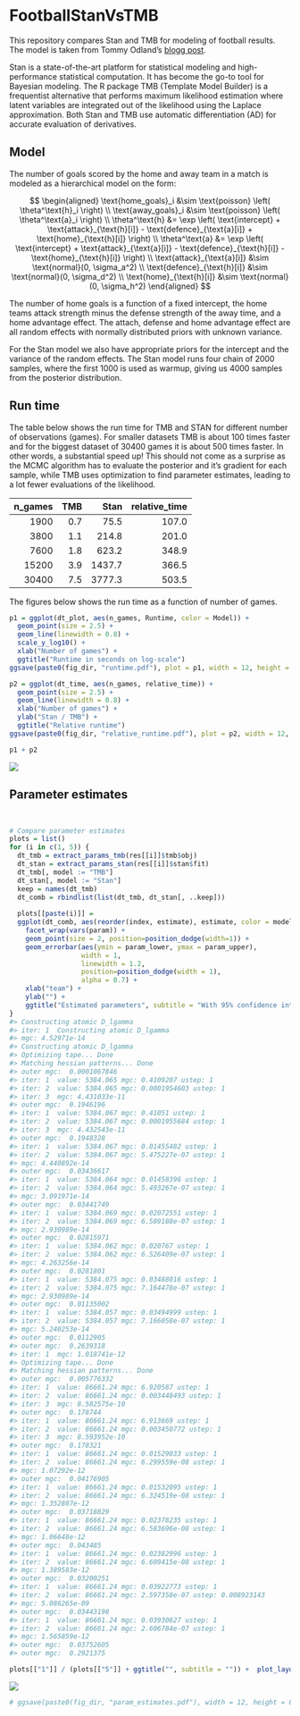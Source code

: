 
<!-- README.md is generated from README.Rmd. Please edit that file -->

# FootballStanVsTMB

This repository compares Stan and TMB for modeling of football results.
The model is taken from Tommy Odland’s [blogg
post](https://tommyodland.com/articles/2022/the-2022-norwegian-football-elite-series/).

Stan is a state-of-the-art platform for statistical modeling and
high-performance statistical computation. It has become the go-to tool
for Bayesian modeling. The R package TMB (Template Model Builder) is a
frequentist alternative that performs maximum likelihood estimation
where latent variables are integrated out of the likelihood using the
Laplace approximation. Both Stan and TMB use automatic differentiation
(AD) for accurate evaluation of derivatives.

## Model

The number of goals scored by the home and away team in a match is
modeled as a hierarchical model on the form:

$$
\begin{aligned}
\text{home_goals}_i &\sim \text{poisson} \left( \theta^\text{h}_i \right) \\
\text{away_goals}_i &\sim \text{poisson} \left( \theta^\text{a}_i \right) \\
\theta^\text{h} &= \exp \left( \text{intercept} + \text{attack}_{\text{h}[i]} - \text{defence}_{\text{a}[i]} + \text{home}_{\text{h}[i]} \right) \\
\theta^\text{a} &= \exp \left( \text{intercept} +
\text{attack}_{\text{a}[i]} - \text{defence}_{\text{h}[i]} - \text{home}_{\text{h}[i]} \right) \\
\text{attack}_{\text{a}[i]} &\sim \text{normal}(0, \sigma_a^2) \\
\text{defence}_{\text{h}[i]} &\sim \text{normal}(0, \sigma_d^2) \\
\text{home}_{\text{h}[i]} &\sim \text{normal}(0, \sigma_h^2)
\end{aligned}
$$

The number of home goals is a function of a fixed intercept, the home
teams attack strength minus the defense strength of the away time, and a
home advantage effect. The attach, defense and home advantage effect are
all random effects with normally distributed priors with unknown
variance.

For the Stan model we also have appropriate priors for the intercept and
the variance of the random effects. The Stan model runs four chain of
2000 samples, where the first 1000 is used as warmup, giving us 4000
samples from the posterior distribution.

## Run time

The table below shows the run time for TMB and STAN for different number
of observations (games). For smaller datasets TMB is about 100 times
faster and for the biggest dataset of 30400 games it is about 500 times
faster. In other words, a substantial speed up! This should not come as
a surprise as the MCMC algorithm has to evaluate the posterior and it’s
gradient for each sample, while TMB uses optimization to find parameter
estimates, leading to a lot fewer evaluations of the likelihood.

| n_games | TMB |   Stan | relative_time |
|--------:|----:|-------:|--------------:|
|    1900 | 0.7 |   75.5 |         107.0 |
|    3800 | 1.1 |  214.8 |         201.0 |
|    7600 | 1.8 |  623.2 |         348.9 |
|   15200 | 3.9 | 1437.7 |         366.5 |
|   30400 | 7.5 | 3777.3 |         503.5 |

The figures below shows the run time as a function of number of games.

``` r
p1 = ggplot(dt_plot, aes(n_games, Runtime, color = Model)) +
  geom_point(size = 2.5) +
  geom_line(linewidth = 0.8) + 
  scale_y_log10() + 
  xlab("Number of games") + 
  ggtitle("Runtime in seconds on log-scale")
ggsave(paste0(fig_dir, "runtime.pdf"), plot = p1, width = 12, height = 8, units = "cm")

p2 = ggplot(dt_time, aes(n_games, relative_time)) +
  geom_point(size = 2.5) + 
  geom_line(linewidth = 0.8) + 
  xlab("Number of games") + 
  ylab("Stan / TMB") + 
  ggtitle("Relative runtime")
ggsave(paste0(fig_dir, "relative_runtime.pdf"), plot = p2, width = 12, height = 8, units = "cm")

p1 + p2
```

![](README_files/figure-gfm/unnamed-chunk-3-1.png)<!-- -->

## Parameter estimates

``` r


# Compare parameter estimates
plots = list()
for (i in c(1, 5)) {
  dt_tmb = extract_params_tmb(res[[i]]$tmb$obj)
  dt_stan = extract_params_stan(res[[i]]$stan$fit)  
  dt_tmb[, model := "TMB"]
  dt_stan[, model := "Stan"]
  keep = names(dt_tmb)
  dt_comb = rbindlist(list(dt_tmb, dt_stan[, ..keep]))
  
  plots[[paste(i)]] = 
  ggplot(dt_comb, aes(reorder(index, estimate), estimate, color = model)) + 
    facet_wrap(vars(param)) + 
    geom_point(size = 2, position=position_dodge(width=1)) + 
    geom_errorbar(aes(ymin = param_lower, ymax = param_upper),
                  width = 1, 
                  linewidth = 1.2,
                  position=position_dodge(width = 1),
                  alpha = 0.7) + 
    xlab("team") + 
    ylab("") + 
    ggtitle("Estimated parameters", subtitle = "With 95% confidence interval")  
}
#> Constructing atomic D_lgamma
#> iter: 1  Constructing atomic D_lgamma
#> mgc: 4.52971e-14 
#> Constructing atomic D_lgamma
#> Optimizing tape... Done
#> Matching hessian patterns... Done
#> outer mgc:  0.0001067846 
#> iter: 1  value: 5384.065 mgc: 0.4109207 ustep: 1 
#> iter: 2  value: 5384.065 mgc: 0.0001954603 ustep: 1 
#> iter: 3  mgc: 4.431033e-11 
#> outer mgc:  0.1946196 
#> iter: 1  value: 5384.067 mgc: 0.41051 ustep: 1 
#> iter: 2  value: 5384.067 mgc: 0.0001955684 ustep: 1 
#> iter: 3  mgc: 4.432543e-11 
#> outer mgc:  0.1948328 
#> iter: 1  value: 5384.067 mgc: 0.01455482 ustep: 1 
#> iter: 2  value: 5384.067 mgc: 5.475227e-07 ustep: 1 
#> mgc: 4.440892e-14 
#> outer mgc:  0.03436617 
#> iter: 1  value: 5384.064 mgc: 0.01458396 ustep: 1 
#> iter: 2  value: 5384.064 mgc: 5.493267e-07 ustep: 1 
#> mgc: 3.091971e-14 
#> outer mgc:  0.03441749 
#> iter: 1  value: 5384.069 mgc: 0.02072551 ustep: 1 
#> iter: 2  value: 5384.069 mgc: 6.509188e-07 ustep: 1 
#> mgc: 2.930989e-14 
#> outer mgc:  0.02815971 
#> iter: 1  value: 5384.062 mgc: 0.020767 ustep: 1 
#> iter: 2  value: 5384.062 mgc: 6.526409e-07 ustep: 1 
#> mgc: 4.263256e-14 
#> outer mgc:  0.0281801 
#> iter: 1  value: 5384.075 mgc: 0.03488016 ustep: 1 
#> iter: 2  value: 5384.075 mgc: 7.164478e-07 ustep: 1 
#> mgc: 2.930989e-14 
#> outer mgc:  0.01135002 
#> iter: 1  value: 5384.057 mgc: 0.03494999 ustep: 1 
#> iter: 2  value: 5384.057 mgc: 7.166058e-07 ustep: 1 
#> mgc: 5.240253e-14 
#> outer mgc:  0.0112905 
#> outer mgc:  0.2639318 
#> iter: 1  mgc: 1.018741e-12 
#> Optimizing tape... Done
#> Matching hessian patterns... Done
#> outer mgc:  0.005776332 
#> iter: 1  value: 86661.24 mgc: 6.920587 ustep: 1 
#> iter: 2  value: 86661.24 mgc: 0.003448493 ustep: 1 
#> iter: 3  mgc: 8.582575e-10 
#> outer mgc:  0.178744 
#> iter: 1  value: 86661.24 mgc: 6.913669 ustep: 1 
#> iter: 2  value: 86661.24 mgc: 0.003450772 ustep: 1 
#> iter: 3  mgc: 8.593952e-10 
#> outer mgc:  0.178321 
#> iter: 1  value: 86661.24 mgc: 0.01529033 ustep: 1 
#> iter: 2  value: 86661.24 mgc: 6.299559e-08 ustep: 1 
#> mgc: 1.07292e-12 
#> outer mgc:  0.04176905 
#> iter: 1  value: 86661.24 mgc: 0.01532095 ustep: 1 
#> iter: 2  value: 86661.24 mgc: 6.324519e-08 ustep: 1 
#> mgc: 1.352807e-12 
#> outer mgc:  0.03718829 
#> iter: 1  value: 86661.24 mgc: 0.02378235 ustep: 1 
#> iter: 2  value: 86661.24 mgc: 6.583696e-08 ustep: 1 
#> mgc: 1.06648e-12 
#> outer mgc:  0.043485 
#> iter: 1  value: 86661.24 mgc: 0.02382996 ustep: 1 
#> iter: 2  value: 86661.24 mgc: 6.609415e-08 ustep: 1 
#> mgc: 1.389583e-12 
#> outer mgc:  0.03200251 
#> iter: 1  value: 86661.24 mgc: 0.03922773 ustep: 1 
#> iter: 2  value: 86661.24 mgc: 2.597358e-07 ustep: 0.008923143 
#> mgc: 5.086265e-09 
#> outer mgc:  0.03443198 
#> iter: 1  value: 86661.24 mgc: 0.03930627 ustep: 1 
#> iter: 2  value: 86661.24 mgc: 2.606784e-07 ustep: 1 
#> mgc: 1.565859e-12 
#> outer mgc:  0.03752605 
#> outer mgc:  0.2921375

plots[["1"]] / (plots[["5"]] + ggtitle("", subtitle = "")) +  plot_layout(guides = "collect") 
```

![](README_files/figure-gfm/unnamed-chunk-4-1.png)<!-- -->

``` r
# ggsave(paste0(fig_dir, "param_estimates.pdf"), width = 12, height = 8, units = "cm")
```
